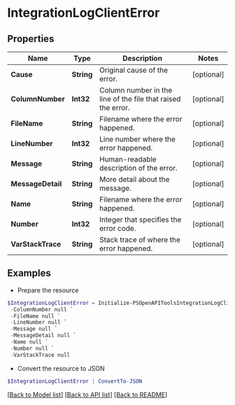 # IntegrationLogClientError
## Properties

Name | Type | Description | Notes
------------ | ------------- | ------------- | -------------
**Cause** | **String** | Original cause of the error. | [optional] 
**ColumnNumber** | **Int32** | Column number in the line of the file that raised the error. | [optional] 
**FileName** | **String** | Filename where the error happened. | [optional] 
**LineNumber** | **Int32** | Line number where the error happened. | [optional] 
**Message** | **String** | Human-readable description of the error. | [optional] 
**MessageDetail** | **String** | More detail about the message. | [optional] 
**Name** | **String** | Filename where the error happened. | [optional] 
**Number** | **Int32** | Integer that specifies the error code. | [optional] 
**VarStackTrace** | **String** | Stack trace of where the error happened. | [optional] 

## Examples

- Prepare the resource
```powershell
$IntegrationLogClientError = Initialize-PSOpenAPIToolsIntegrationLogClientError  -Cause null `
 -ColumnNumber null `
 -FileName null `
 -LineNumber null `
 -Message null `
 -MessageDetail null `
 -Name null `
 -Number null `
 -VarStackTrace null
```

- Convert the resource to JSON
```powershell
$IntegrationLogClientError | ConvertTo-JSON
```

[[Back to Model list]](../README.md#documentation-for-models) [[Back to API list]](../README.md#documentation-for-api-endpoints) [[Back to README]](../README.md)

